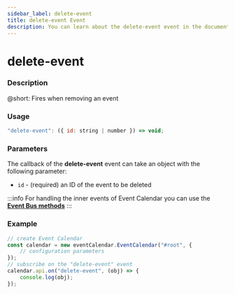 ```yaml
---
sidebar_label: delete-event
title: delete-event Event
description: You can learn about the delete-event event in the documentation of the DHTMLX JavaScript Event Calendar library. Browse developer guides and API reference, try out code examples and live demos, and download a free 30-day evaluation version of DHTMLX Event Calendar.
---
```


# delete-event

### Description

@short: Fires when removing an event

### Usage

~~~jsx {}
"delete-event": ({ id: string | number }) => void;
~~~

### Parameters

The callback of the **delete-event** event can take an object with the following parameter:

- `id` - (required) an ID of the event to be deleted

:::info
For handling the inner events of Event Calendar you can use the [**Event Bus methods**](api/overview/internal_eventbus_overview.md)
:::

### Example

~~~jsx {6-8}
// create Event Calendar
const calendar = new eventCalendar.EventCalendar("#root", {
    // configuration parameters
});
// subscribe on the "delete-event" event
calendar.api.on("delete-event", (obj) => {
    console.log(obj);
});
~~~

